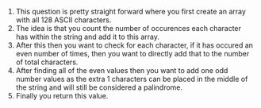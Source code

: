 1. This question is pretty straight forward where you first create an array with all 128 ASCII characters.
2. The idea is that you count the number of occurences each character has within the string and add it to this array.
3. After this then you want to check for each character, if it has occured an even number of times, then you want to directly add that to the number of total characters. 
4. After finding all of the even values then you want to add one odd number values as the extra 1 characters can be placed in the middle of the string and will still be considered a palindrome.
5. Finally you return this value.